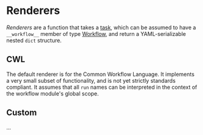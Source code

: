 # Renderers

_Renderers_ are a function that takes a [task](/reference/dewret/workflow/#task), which can
be assumed to have a `__workflow__` member of type [Workflow](/reference/dewret/workflow/#workflow), and return
a YAML-serializable nested `dict` structure.


## CWL

The default renderer is for the Common Workflow Language. It implements a very small subset
of functionality, and is not yet strictly standards compliant. It assumes that all `run`
names can be interpreted in the context of the workflow module's global scope.

## Custom

...
